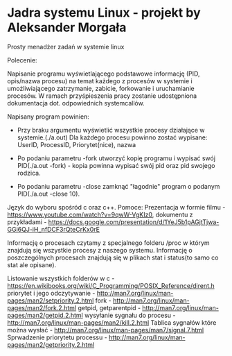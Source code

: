 # Jadra systemu Linux - projekt by Aleksander Morgała
Prosty menadżer zadań w systemie linux

Polecenie:

Napisanie programu wyświetlającego podstawowe informację (PID, opis/nazwa procesu) na temat każdego z procesów
w systemie i umożliwiającego zatrzymanie, zabicie, forkowanie i uruchamianie procesów.
W ramach przyśpieszenia pracy zostanie udostępniona dokumentacja dot. odpowiednich systemcallów.

Napisany program powinien:
- Przy braku argumentu wyświetlić wszystkie procesy działające w systemie.(./a.out)
Dla każdego procesu powinno zostać wypisane: 
UserID,
ProcessID,
Priorytet(nice),
nazwa
 
- Po podaniu parametru -fork utworzyć kopię programu i wypisać swój PID(./a.out -fork) - kopia powinna wypisać swój pid oraz pid swojego rodzica.

- Po podaniu parametru -close <PID> zamknąć "łagodnie" program o podanym PID(./a.out -close 10).

Język do wyboru spośród c oraz c++.
Pomoce:
Prezentacja w formie filmu - https://www.youtube.com/watch?v=9qwW-VgKIz0,
dokumentu z przykładami - https://docs.google.com/presentation/d/1YeJ5b1pAGjtTjwa-GGi6QJ-iH_nfDCF3rQteCrKx0rE

Informację o procesach czytamy z specjalnego folderu /proc w którym znajdują się wszystkie procesy z naszego systemu. Informację o poszczególnych procesach znajdują się w plikach stat i status(to samo co stat ale opisane).

Listowanie wszystkich folderów w c - https://en.wikibooks.org/wiki/C_Programming/POSIX_Reference/dirent.h
priorytet i jego odczytywanie - http://man7.org/linux/man-pages/man2/setpriority.2.html
fork - http://man7.org/linux/man-pages/man2/fork.2.html
getpid, getparentpid - http://man7.org/linux/man-pages/man2/getpid.2.html
wysyłanie sygnału do procesu - http://man7.org/linux/man-pages/man2/kill.2.html
Tablica sygnałów które można wysłać - http://man7.org/linux/man-pages/man7/signal.7.html
Sprwadzenie priorytetu processu - http://man7.org/linux/man-pages/man2/getpriority.2.html